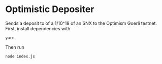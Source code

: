 # Optimistic Depositer

Sends a deposit tx of a 1/10^18 of an SNX to the Optimism Goerli testnet. First, install dependencies with 
```
yarn
```
Then run 
```
node index.js
```
